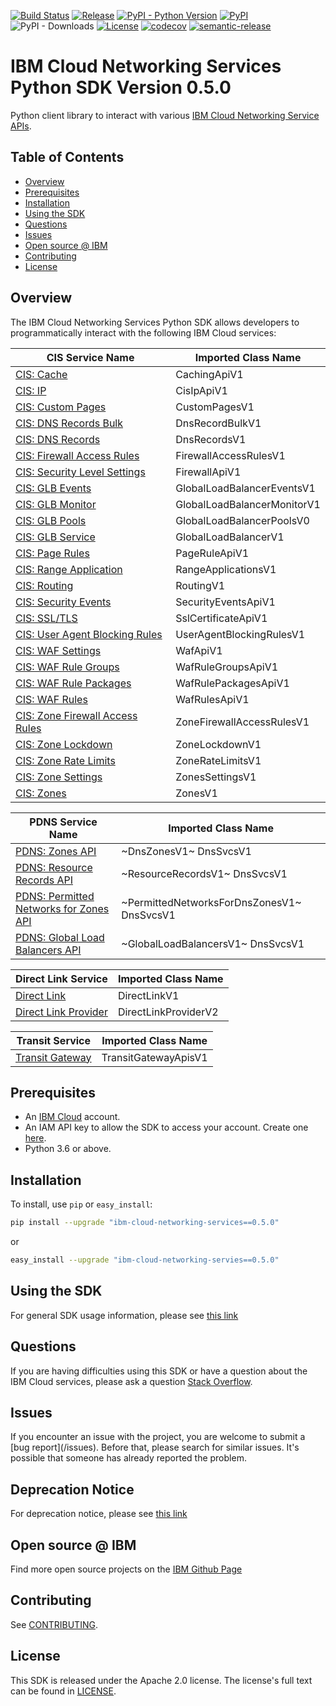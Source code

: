 [![Build Status](https://travis-ci.com/IBM/networking-python-sdk.svg?branch=master)](https://travis-ci.com/IBM/networking-python-sdk)
[![Release](https://img.shields.io/github/v/release/IBM/networking-python-sdk)](https://github.com/IBM/networking-python-sdk/releases/latest)
[![PyPI - Python Version](https://img.shields.io/pypi/pyversions/ibm-cloud-networking-services)](https://pypi.org/project/ibm-cloud-networking-services/)
[![PyPI](https://img.shields.io/pypi/v/ibm-cloud-networking-services)](https://pypi.org/project/ibm-cloud-networking-services/)
![PyPI - Downloads](https://img.shields.io/pypi/dm/ibm-cloud-networking-services)
[![License](https://img.shields.io/badge/License-Apache%202.0-blue.svg)](https://opensource.org/licenses/Apache-2.0)
[![codecov](https://codecov.io/gh/IBM/networking-python-sdk/branch/master/graph/badge.svg)](https://codecov.io/gh/IBM/networking-python-sdk)
[![semantic-release](https://img.shields.io/badge/%20%20%F0%9F%93%A6%F0%9F%9A%80-semantic--release-e10079.svg)](https://github.com/semantic-release/semantic-release)

# IBM Cloud Networking Services Python SDK Version 0.5.0

Python client library to interact with various [IBM Cloud Networking Service APIs](https://cloud.ibm.com/apidocs?category=network).

## Table of Contents

<!--
  The TOC below is generated using the `markdown-toc` node package.

      https://github.com/jonschlinkert/markdown-toc

  You should regenerate the TOC after making changes to this file.

      npx markdown-toc -i README.md
  -->

<!-- toc -->

- [Overview](#overview)
- [Prerequisites](#prerequisites)
- [Installation](#installation)
- [Using the SDK](#using-the-sdk)
- [Questions](#questions)
- [Issues](#issues)
- [Open source @ IBM](#open-source--ibm)
- [Contributing](#contributing)
- [License](#license)

<!-- tocstop -->

## Overview

The IBM Cloud Networking Services Python SDK allows developers to programmatically interact with the following
IBM Cloud services:

| CIS Service Name                                                                               | Imported Class Name         |
| ---------------------------------------------------------------------------------------------- | --------------------------- |
| [CIS: Cache](https://cloud.ibm.com/apidocs/cis/cache)                                          | CachingApiV1                |
| [CIS: IP](https://cloud.ibm.com/apidocs/cis/ip)                                                | CisIpApiV1                  |
| [CIS: Custom Pages](https://cloud.ibm.com/apidocs/cis)                                         | CustomPagesV1               |
| [CIS: DNS Records Bulk](https://cloud.ibm.com/apidocs/cis/dnsrecords)                          | DnsRecordBulkV1             |
| [CIS: DNS Records](https://cloud.ibm.com/apidocs/cis/dnsrecords)                               | DnsRecordsV1                |
| [CIS: Firewall Access Rules](https://cloud.ibm.com/apidocs/cis/firewall-access-rule)           | FirewallAccessRulesV1       |
| [CIS: Security Level Settings](https://cloud.ibm.com/apidocs/cis/security-level-settings)      | FirewallApiV1               |
| [CIS: GLB Events](https://cloud.ibm.com/apidocs/cis/glb-events)                                | GlobalLoadBalancerEventsV1  |
| [CIS: GLB Monitor](https://cloud.ibm.com/apidocs/cis/glb-monitor)                              | GlobalLoadBalancerMonitorV1 |
| [CIS: GLB Pools](https://cloud.ibm.com/apidocs/cis/glb-pool)                                   | GlobalLoadBalancerPoolsV0   |
| [CIS: GLB Service](https://cloud.ibm.com/apidocs/cis/glb)                                      | GlobalLoadBalancerV1        |
| [CIS: Page Rules](https://cloud.ibm.com/apidocs/cis/page-rules)                                | PageRuleApiV1               |
| [CIS: Range Application](https://cloud.ibm.com/apidocs/cis/range)                              | RangeApplicationsV1         |
| [CIS: Routing](https://cloud.ibm.com/apidocs/cis/routing)                                      | RoutingV1                   |
| [CIS: Security Events](https://cloud.ibm.com/apidocs/cis)                                      | SecurityEventsApiV1         |
| [CIS: SSL/TLS](https://cloud.ibm.com/apidocs/cis/tls)                                          | SslCertificateApiV1         |
| [CIS: User Agent Blocking Rules](https://cloud.ibm.com/apidocs/cis/user-agent-rules)           | UserAgentBlockingRulesV1    |
| [CIS: WAF Settings](https://cloud.ibm.com/apidocs/cis/waf)                                     | WafApiV1                    |
| [CIS: WAF Rule Groups](https://cloud.ibm.com/apidocs/cis/waf-groups)                           | WafRuleGroupsApiV1          |
| [CIS: WAF Rule Packages](https://cloud.ibm.com/apidocs/cis/waf-packages)                       | WafRulePackagesApiV1        |
| [CIS: WAF Rules](https://cloud.ibm.com/apidocs/cis/waf-rules)                                  | WafRulesApiV1               |
| [CIS: Zone Firewall Access Rules](https://cloud.ibm.com/apidocs/cis/zone-firewall-access-rule) | ZoneFirewallAccessRulesV1   |
| [CIS: Zone Lockdown](https://cloud.ibm.com/apidocs/cis/zone-lockdown)                          | ZoneLockdownV1              |
| [CIS: Zone Rate Limits](https://cloud.ibm.com/apidocs/cis)                                     | ZoneRateLimitsV1            |
| [CIS: Zone Settings](https://cloud.ibm.com/apidocs/cis/zonesettings)                           | ZonesSettingsV1             |
| [CIS: Zones](https://cloud.ibm.com/apidocs/cis/zones)                                          | ZonesV1                     |

| PDNS Service Name                                                                | Imported Class Name                        |
| -------------------------------------------------------------------------------- | ------------------------------------------ |
| [PDNS: Zones API](https://cloud.ibm.com/apidocs/dns-svcs)                        | ~DnsZonesV1~ DnsSvcsV1                     |
| [PDNS: Resource Records API](https://cloud.ibm.com/apidocs/dns-svcs)             | ~ResourceRecordsV1~ DnsSvcsV1              |
| [PDNS: Permitted Networks for Zones API](https://cloud.ibm.com/apidocs/dns-svcs) | ~PermittedNetworksForDnsZonesV1~ DnsSvcsV1 |
| [PDNS: Global Load Balancers API](https://cloud.ibm.com/apidocs/dns-svcs)        | ~GlobalLoadBalancersV1~ DnsSvcsV1          |

| Direct Link Service                                                                        | Imported Class Name  |
| ------------------------------------------------------------------------------------------ | -------------------- |
| [Direct Link](https://cloud.ibm.com/apidocs/direct_link?code=python)                       | DirectLinkV1         |
| [Direct Link Provider](https://cloud.ibm.com/apidocs/direct_link_provider_api?code=python) | DirectLinkProviderV2 |

| Transit Service                                                  | Imported Class Name  |
| ---------------------------------------------------------------- | -------------------- |
| [Transit Gateway](https://cloud.ibm.com/apidocs/transit-gateway) | TransitGatewayApisV1 |

## Prerequisites

[ibm-cloud-onboarding]: https://cloud.ibm.com/registration

- An [IBM Cloud][ibm-cloud-onboarding] account.
- An IAM API key to allow the SDK to access your account. Create one [here](https://cloud.ibm.com/iam/apikeys).
- Python 3.6 or above.

## Installation

To install, use `pip` or `easy_install`:

```bash
pip install --upgrade "ibm-cloud-networking-services==0.5.0"
```

or

```bash
easy_install --upgrade "ibm-cloud-networking-servies==0.5.0"
```

## Using the SDK

For general SDK usage information, please see [this link](https://github.com/IBM/ibm-cloud-sdk-common/blob/master/README.md)

## Questions

If you are having difficulties using this SDK or have a question about the IBM Cloud services,
please ask a question
[Stack Overflow](http://stackoverflow.com/questions/ask?tags=ibm-cloud).

## Issues

If you encounter an issue with the project, you are welcome to submit a
[bug report](<github-repo-url>/issues).
Before that, please search for similar issues. It's possible that someone has already reported the problem.

## Deprecation Notice

For deprecation notice, please see [this link](https://github.com/IBM/networking-python-sdk/blob/master/DEPRECATION-NOTICE.md)

## Open source @ IBM

Find more open source projects on the [IBM Github Page](http://ibm.github.io/)

## Contributing

See [CONTRIBUTING](CONTRIBUTING.md).

## License

This SDK is released under the Apache 2.0 license.
The license's full text can be found in [LICENSE](LICENSE).
